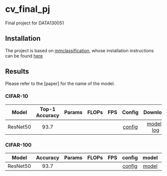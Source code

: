 # cv_final_pj
Final project for DATA130051

## Installation
The project is based on [mmclassification](https://github.com/open-mmlab/mmclassification), whose installation instructions can be found [here](https://github.com/open-mmlab/mmclassification/blob/master/docs/install.md)

## Results
Please refer to the [paper] for the name of the model.

### CIFAR-10
| Model    |  Top-1 Accuracy | Params | FLOPs | FPS | Config                                         | Download                                       |
| :------: | :-------------: | :----: | :---: | :-: |:---------------------------------------------: | :------------------------------------------:  |
| ResNet50 | 93.7            |        |       |     | [config](./configs/custom/resnet50_cifar10.py) | [model](https://drive.google.com/file/d/13tIdoBmxKD_V93CCI30kYAOvFqOxnrsq/view?usp=sharing) \| [log](./log/log_resnet50_cifar10.json) |

### CIFAR-100
| Model    |  Accuracy | Params | FLOPs | FPS | config                                          | model | log                                    |
| :------: | :-------: | :----: | :---: | :-: |:----------------------------------------------: | :---: | :-----------------------------------:  |
| ResNet50 | 93.7      |        |       |     | [config](./configs/custom/resnet50_cifar100.py) | [model](https://drive.google.com/file/d/13tIdoBmxKD_V93CCI30kYAOvFqOxnrsq/view?usp=sharing)      | [log](./log/log_resnet50_cifar10.json) |
